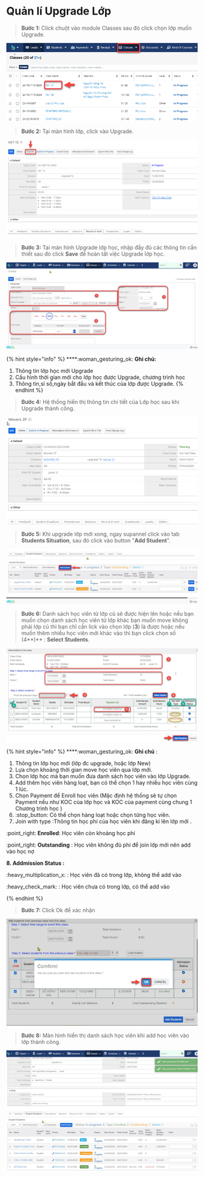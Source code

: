 # Quản lí Upgrade Lớp

> **Bước 1:** Click chuột vào module Classes sau đó click chọn lớp muốn Upgrade.

![](../../../.gitbook/assets/Upgrade1.png)

> **Bước 2:** Tại màn hình lớp, click vào Upgrade.

![](../../../.gitbook/assets/Upgrade2.png)

> **Bước 3:**&#x20;
> Tại màn hình Upgrade lớp học, nhập đầy đủ các thông tin cần thiết sau đó click **Save** để hoàn  tất việc Upgrade lớp học.

![](../../../.gitbook/assets/Upgrade1.jpg)

{% hint style="info" %}
****:woman\_gesturing\_ok: **Ghi chú:**

1. Thông tin lớp học mới Upgrade
2. Cấu hình thời gian mới cho lớp học được Upgrade, chương trình học
3. Thông tin,sỉ số,ngày bắt đầu và kết thúc của lớp được Upgrade.
{% endhint %}

> **Bước 4:** Hệ thống hiển thị thông tin chi tiết của Lớp học sau khi Upgrade thành công.

![](../../../.gitbook/assets/Upgrade5.png)

> **Bước 5:** Khi upgrade lớp mới xong, ngay supannel click vào tab **Students Situation**, sau đó click vào button "**Add Student**".

![](../../../.gitbook/assets/Upgrade2.jpg)

> **Bước 6:** Danh sách học viên từ lớp cũ sẽ được hiện lên hoặc nếu bạn muốn chọn danh sách học viên từ lớp khác bạn muốn move không phải lớp củ thì bạn chỉ cần lick vào chọn lớp (**3**) là được hoặc nếu muốn thêm nhiều học viên mới khác vào thì bạn click chọn số (4**)** : **Select Students**.

![](<../../../.gitbook/assets/main (2).jpg>)

{% hint style="info" %}
****:woman\_gesturing\_ok: **Ghi chú** :&#x20;

1. Thông tin lớp học mới (lớp đc upgrade, hoặc lớp New)
2. Lựa chọn khoảng thời gian move học viên qua lớp mới.
3. Chọn lớp học mà bạn muốn đưa danh sách học viên vào lớp Upgrade.
4. Add thêm học viên hàng loạt, bạn có thể chọn 1 hay nhiều học viên cùng 1 lúc.
5. Chọn Payment để Enroll học viên (Mặc định hệ thống sẽ tự chọn Payment nếu như KOC của lớp học và KOC của payment cùng chung 1 Chương trình học )
6. :stop\_button: Có thể chọn hàng loạt hoặc chọn từng học viên.
7. Join with type :Thông tin học phí của học viên khi đăng kí lên lớp mới .

:point\_right: **Enrolled**: Học viên còn khoảng học phí&#x20;

:point\_right: **Outstanding** : Học viên không đủ phí để join lớp mới nên add vào học nợ

**8. Addmission Status :**&#x20;

&#x20;:heavy\_multiplication\_x: : Học viên đã có trong lớp, không thể add vào

:heavy\_check\_mark: : Học viên chưa có trong lớp, có thể add vào


{% endhint %}

> **Bước 7:** Click Ok để xác nhận

![](../../../.gitbook/assets/upgrade6.jpg)

> **Bước 8:** Màn hình hiển thị danh sách học viên khi add học viên vào lớp thành công.

![](../../../.gitbook/assets/upgrade5.jpg)
